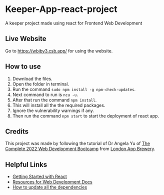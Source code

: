 # Keeper-App-react-project
A keeper project made using react for Frontend Web Development

## Live Website
Go to https://wbiby3.csb.app/ for using the website.

## How to use

1. Download the files.
2. Open the folder in terminal.
3. Run the command `sudo npm install -g npm-check-updates`.
4. Next command to run is `ncu -u`.
5. After that run the command `npm install`.
6. This will install all the the required packages.
7. Ignore the vulnerability warnings if any.
8. Then run the command `npm start` to start the deployment of react app.


## Credits
This project was made by following the tutorial of Dr Angela Yu of <a href="https://www.udemy.com/course/the-complete-web-development-bootcamp/">The Complete 2022 Web Development Bootcamp</a> from <a href="https://github.com/londonappbrewery">London App Brewery</a>.


## Helpful Links

* <a href="https://reactjs.org/docs/getting-started.html">Getting Started with React</a>
* <a href="https://developer.mozilla.org/en-US/">Resources for Web Development Docs</a>
* <a href="https://nodejs.dev/en/learn/update-all-the-nodejs-dependencies-to-their-latest-version">How to update all the dependencies</a>
